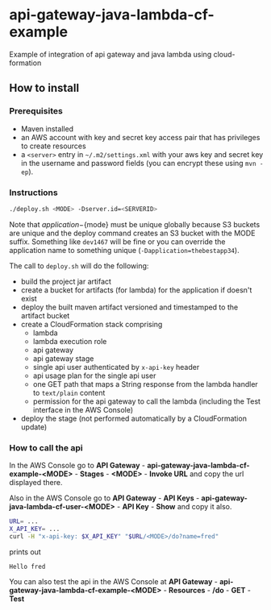 # api-gateway-java-lambda-cf-example
Example of integration of api gateway and java lambda using cloud-formation

## How to install

### Prerequisites
* Maven installed
* an AWS account with key and secret key access pair that has privileges to create resources
* a `<server>` entry in `~/.m2/settings.xml` with your aws key and secret key in the username and password fields (you can encrypt these using `mvn -ep`).

### Instructions
```bash
./deploy.sh <MODE> -Dserver.id=<SERVERID>
```

Note that ${application}-${mode} must be unique globally because S3 buckets are unique and the deploy command creates an S3 bucket with the MODE suffix. Something like `dev1467` will be fine or you can override the application name to something unique (`-Dapplication=thebestapp34`).

The call to `deploy.sh` will do the following:

* build the project jar artifact
* create a bucket for artifacts (for lambda) for the application if doesn't exist
* deploy the built maven artifact versioned and timestamped to the artifact bucket
* create a CloudFormation stack comprising
  * lambda 
  * lambda execution role
  * api gateway
  * api gateway stage
  * single api user authenticated by `x-api-key` header
  * api usage plan for the single api user
  * one GET path that maps a String response from the lambda handler to `text/plain` content
  * permission for the api gateway to call the lambda (including the Test interface in the AWS Console)
* deploy the stage (not performed automatically by a CloudFormation update)

### How to call the api

In the AWS Console go to **API Gateway** - **api-gateway-java-lambda-cf-example-&lt;MODE&gt;** - **Stages** - **&lt;MODE&gt;** - **Invoke URL** and copy the url displayed there.

Also in the AWS Console go to **API Gateway** - **API Keys** - **api-gateway-java-lambda-cf-user-&lt;MODE&gt;** - **API Key** - **Show** and copy it also.

```bash
URL= ...
X_API_KEY= ...
curl -H "x-api-key: $X_API_KEY" "$URL/<MODE>/do?name=fred"
```
prints out 
```
Hello fred
```

You can also test the api in the AWS Console at **API Gateway** - **api-gateway-java-lambda-cf-example-&lt;MODE&gt;** - **Resources** - **/do** - **GET** - **Test** 



